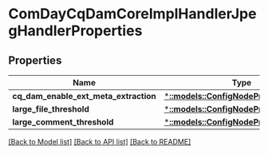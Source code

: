 # ComDayCqDamCoreImplHandlerJpegHandlerProperties

## Properties
Name | Type | Description | Notes
------------ | ------------- | ------------- | -------------
**cq_dam_enable_ext_meta_extraction** | [***::models::ConfigNodePropertyBoolean**](configNodePropertyBoolean.md) |  | [optional] 
**large_file_threshold** | [***::models::ConfigNodePropertyInteger**](configNodePropertyInteger.md) |  | [optional] 
**large_comment_threshold** | [***::models::ConfigNodePropertyInteger**](configNodePropertyInteger.md) |  | [optional] 

[[Back to Model list]](../README.md#documentation-for-models) [[Back to API list]](../README.md#documentation-for-api-endpoints) [[Back to README]](../README.md)


